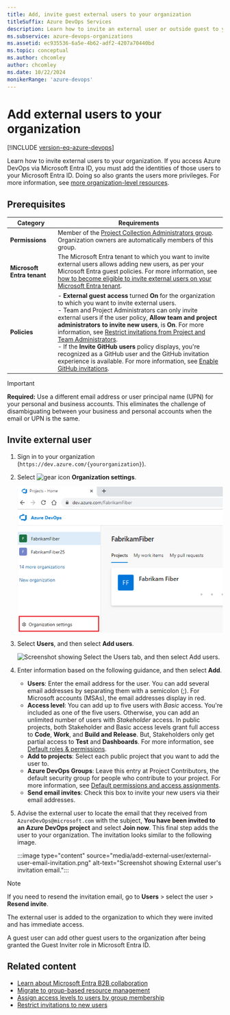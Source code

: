 ```yaml
---
title: Add, invite guest external users to your organization
titleSuffix: Azure DevOps Services
description: Learn how to invite an external user or outside guest to your organization.
ms.subservice: azure-devops-organizations
ms.assetid: ec935536-6a5e-4b62-adf2-4207a70440bd
ms.topic: conceptual
ms.author: chcomley
author: chcomley
ms.date: 10/22/2024
monikerRange: 'azure-devops'
---
```


# Add external users to your organization

[!INCLUDE [version-eq-azure-devops](../../includes/version-eq-azure-devops.md)]

Learn how to invite external users to your organization. If you access Azure DevOps via Microsoft Entra ID, you must add the identities of those users to your Microsoft Entra ID. Doing so also grants the users more privileges. For more information, see [more organization-level resources](../projects/resources-granted-to-project-members.md).

## Prerequisites

| Category | Requirements |
|--------------|-------------|
|**Permissions** | Member of the [Project Collection Administrators group](../security/look-up-project-collection-administrators.md). Organization owners are automatically members of this group.|
| **Microsoft Entra tenant** |The Microsoft Entra tenant to which you want to invite external users allows adding new users, as per your Microsoft Entra guest policies. For more information, see [how to become eligible to invite external users on your Microsoft Entra tenant](/azure/active-directory/active-directory-b2b-delegate-invitations).|
| **Policies** |- **External guest access** turned **On** for the organization to which you want to invite external users.<br>- Team and Project Administrators can only invite external users if the user policy, **Allow team and project administrators to invite new users**, is **On**. For more information, see [Restrict invitations from Project and Team Administrators](../security/restrict-invitations.md).<br>- If the **Invite GitHub users** policy displays, you're recognized as a GitHub user and the GitHub invitation experience is available. For more information, see [Enable GitHub invitations](../../repos/get-started/sign-up-invite-teammates.md).|

> [!IMPORTANT]
> **Required:** Use a different email address or user principal name (UPN) for your personal and business accounts. This eliminates the challenge of disambiguating between your business and personal accounts when the email or UPN is the same.

## Invite external user

1. Sign in to your organization (```https://dev.azure.com/{yourorganization}```).

2. Select ![gear icon](../../media/icons/gear-icon.png) **Organization settings**.

   ![Screenshot showing highlighted Organization settings button.](../../media/settings/open-admin-settings-vert.png)

3. Select **Users**, and then select **Add users**.
   
   ![Screenshot showing Select the Users tab, and then select Add users.](../../media/add-new-users.png)

4. Enter information based on the following guidance, and then select **Add**.

    - **Users**: Enter the email address for the user. You can add several email addresses by separating them with a semicolon (;). For Microsoft accounts (MSAs), the email addresses display in red.
    - **Access level**: You can add up to five users with *Basic* access. You're included as one of the five users. Otherwise, you can add an unlimited number of users with *Stakeholder* access. In public projects, both Stakeholder and Basic access levels grant full access to **Code**, **Work**, and **Build and Release**. But, Stakeholders only get partial access to **Test** and **Dashboards**. For more information, see [Default roles & permissions](../security/permissions-access.md).
    - **Add to projects**: Select each public project that you want to add the user to.  
    - **Azure DevOps Groups**: Leave this entry at Project Contributors, the default security group for people who contribute to your project. For more information, see [Default permissions and access assignments](../security/permissions-access.md).
    - **Send email invites**: Check this box to invite your new users via their email addresses.

5. Advise the external user to locate the email that they received from `AzureDevOps@microsoft.com` with the subject, **You have been invited to an Azure DevOps project** and select **Join now**. This final step adds the user to your organization. The invitation looks similar to the following image.

   :::image type="content" source="media/add-external-user/external-user-email-invitation.png" alt-text="Screenshot showing External user's invitation email.":::

>[!Note]
> If you need to resend the invitation email, go to **Users** > select the user > **Resend invite**.

The external user is added to the organization to which they were invited and has immediate access.

A guest user can add other guest users to the organization after being granted the Guest Inviter role in Microsoft Entra ID.

## Related content

* [Learn about Microsoft Entra B2B collaboration](/azure/active-directory/active-directory-b2b-what-is-azure-ad-b2b)
* [Migrate to group-based resource management](./assign-access-levels-by-group-membership.md)
* [Assign access levels to users by group membership](assign-access-levels-by-group-membership.md)
* [Restrict invitations to new users](../security/restrict-invitations.md)
